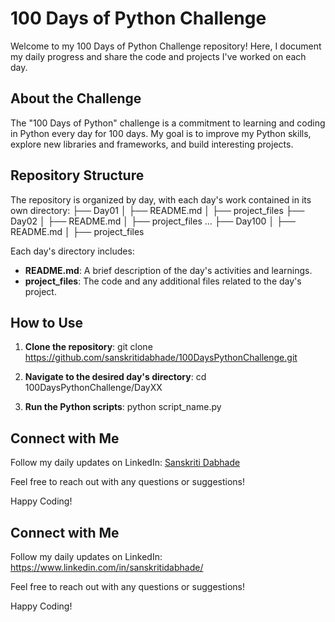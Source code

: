 # 100 Days of Python Challenge

Welcome to my 100 Days of Python Challenge repository! Here, I document my daily progress and share the code and projects I've worked on each day.

## About the Challenge

The "100 Days of Python" challenge is a commitment to learning and coding in Python every day for 100 days. My goal is to improve my Python skills, explore new libraries and frameworks, and build interesting projects.

## Repository Structure

The repository is organized by day, with each day's work contained in its own directory:
├── Day01
│   ├── README.md
│   ├── project_files
├── Day02
│   ├── README.md
│   ├── project_files
...
├── Day100
│   ├── README.md
│   ├── project_files


Each day's directory includes:
- **README.md**: A brief description of the day's activities and learnings.
- **project_files**: The code and any additional files related to the day's project.

## How to Use

1. **Clone the repository**: git clone https://github.com/sanskritidabhade/100DaysPythonChallenge.git

2. **Navigate to the desired day's directory**: cd 100DaysPythonChallenge/DayXX

3. **Run the Python scripts**: python script_name.py

## Connect with Me

Follow my daily updates on LinkedIn: [Sanskriti Dabhade](https://www.linkedin.com/in/sanskritidabhade/)

Feel free to reach out with any questions or suggestions!

Happy Coding!


## Connect with Me

Follow my daily updates on LinkedIn: https://www.linkedin.com/in/sanskritidabhade/

Feel free to reach out with any questions or suggestions!

Happy Coding!

